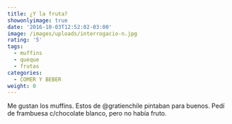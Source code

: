 ```yaml
---
title: ¿Y la fruta?
showonlyimage: true
date: '2016-10-03T12:52:02-03:00'
image: /images/uploads/interrogacio-n.jpg
rating: '5'
tags:
  - muffins
  - queque
  - frutas
categories:
  - COMER Y BEBER
weight: 0
---
```

Me gustan los muffins. Estos de @gratienchile pintaban para buenos. Pedí de frambuesa c/chocolate blanco, pero no había fruto. 

<!--more—>

Bueno, 1 frambuesa en el fondo del queque. Me dijeron que eran con esencia. Me desencanté, pero como siempre digo, anda y hazte tu opinión. #prueboytecuento #masa #sabores #frutosrojos🍓
